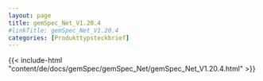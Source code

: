 ```yaml
---
layout: page
title: gemSpec_Net_V1.20.4
#linkTitle: gemSpec_Net_V1.20.4
categories: [Produkttypsteckbrief]
---
```

{{< include-html "content/de/docs/gemSpec/gemSpec_Net/gemSpec_Net_V1.20.4.html" >}}